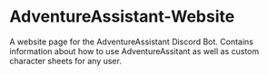 # AdventureAssistant-Website
A website page for the AdventureAssistant Discord Bot. Contains information about how to use AdventureAssitant as well as custom character sheets for any user.
